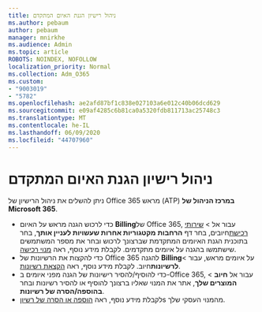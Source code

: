 ```yaml
---
title: ניהול רישיון הגנת האיום המתקדם
ms.author: pebaum
author: pebaum
manager: mnirkhe
ms.audience: Admin
ms.topic: article
ROBOTS: NOINDEX, NOFOLLOW
localization_priority: Normal
ms.collection: Adm_O365
ms.custom:
- "9003019"
- "5782"
ms.openlocfilehash: ae2afd87bf1c838e027103a6e012c40b06dcd629
ms.sourcegitcommit: e09af4285c6b81ca0a5320fdb811713ac25748c3
ms.translationtype: MT
ms.contentlocale: he-IL
ms.lasthandoff: 06/09/2020
ms.locfileid: "44707960"
---
```

# <a name="advanced-threat-protection-license-management"></a>ניהול רישיון הגנת האיום המתקדם

ניתן להשלים את ניהול הרישיון של Office 365 מראש (ATP) **במרכז הניהול של Microsoft 365**.

- כדי לרכוש הגנה מראש על האיום **Billing**של Office 365, עבור אל  >  [שירותי רכישת](https://go.microsoft.com/fwlink/p/?linkid=868433)חיובים, בחר דף **הרחבות** **מקטגוריות אחרות שעשויות לעניין אותך**, בחר בתוכנית הגנת האיומים המתקדמת שברצונך לרכוש ובחר את מספר המשתמשים שישתמשו בהגנה על איומים מתקדמים. לקבלת מידע נוסף, ראה [מנוי רכישה](https://docs.microsoft.com/microsoft-365/commerce/subscriptions/upgrade-to-different-plan).
- כדי להקצות את הרשיונות של Office 365 להגנה **Billing**על איומים מראש, עבור  >  **לרשיונות**חיוב. לקבלת מידע נוסף, ראה [הקצאת רשיונות](https://docs.microsoft.com/microsoft-365/admin/manage/assign-licenses-to-users).  
- כדי להוסיף/להסיר רישיונות של הגנה מפני איומים ב-Office 365, עבור אל **חיוב**  >  **המוצרים שלך**, אתר את המנוי שאליו ברצונך להוסיף או להסיר רשיונות ובחר **בהוספה/הסרה של רשיונות**.  
- לקבלת מידע נוסף, ראה [הוספה או הסרה של רשיון](https://docs.microsoft.com/microsoft-365/commerce/licenses/buy-licenses?view=o365-worldwide#add-or-remove-licenses-for-your-business-subscription)s מהמנוי העסקי שלך.
